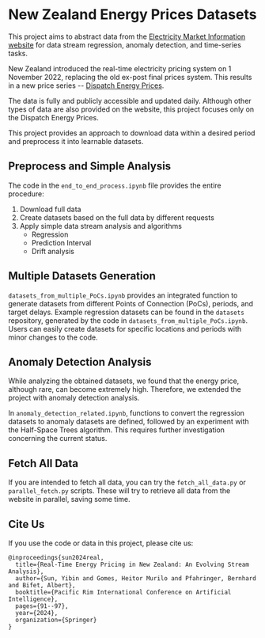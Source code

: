 # New Zealand Energy Prices Datasets

This project aims to abstract data from the [Electricity Market Information website][link] for data stream regression, anomaly detection, and time-series tasks.

[link]:https://www.emi.ea.govt.nz/
New Zealand introduced the real-time electricity pricing system on 1 November 2022, replacing the old ex-post final prices system. This results in a new price series -- [Dispatch Energy Prices][dispatch]. 

[dispatch]:https://www.emi.ea.govt.nz/Wholesale/Datasets/DispatchAndPricing/DispatchEnergyPrices
The data is fully and publicly accessible and updated daily. Although other types of data are also provided on the website, this project focuses only on the Dispatch Energy Prices.

This project provides an approach to download data within a desired period and preprocess it into learnable datasets.

## Preprocess and Simple Analysis

The code in the `end_to_end_process.ipynb` file provides the entire procedure:
1. Download full data
2. Create datasets based on the full data by different requests
3. Apply simple data stream analysis and algorithms
   - Regression
   - Prediction Interval
   - Drift analysis

## Multiple Datasets Generation

`datasets_from_multiple_PoCs.ipynb` provides an integrated function to generate datasets from different Points of Connection (PoCs), periods, and target delays.
Example regression datasets can be found in the `datasets` repository, generated by the code in `datasets_from_multiple_PoCs.ipynb`.
Users can easily create datasets for specific locations and periods with minor changes to the code.

## Anomaly Detection Analysis

While analyzing the obtained datasets, we found that the energy price, although rare, can become extremely high.
Therefore, we extended the project with anomaly detection analysis.

In `anomaly_detection_related.ipynb`, functions to convert the regression datasets to anomaly datasets are defined, followed by an experiment with the Half-Space Trees algorithm.
This requires further investigation concerning the current status.

## Fetch All Data

If you are intended to fetch all data, you can try the `fetch_all_data.py` or `parallel_fetch.py` scripts.
These will try to retrieve all data from the website in parallel, saving some time.

## Cite Us

If you use the code or data in this project, please cite us:

```
@inproceedings{sun2024real,
  title={Real-Time Energy Pricing in New Zealand: An Evolving Stream Analysis},
  author={Sun, Yibin and Gomes, Heitor Murilo and Pfahringer, Bernhard and Bifet, Albert},
  booktitle={Pacific Rim International Conference on Artificial Intelligence},
  pages={91--97},
  year={2024},
  organization={Springer}
}
```